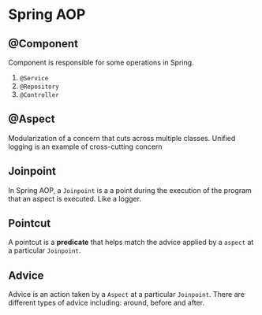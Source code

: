 # Spring AOP

## @Component
Component is responsible for some operations in Spring.
1. `@Service`
2. `@Repository`
3. `@Controller`

## @Aspect
Modularization of a concern that cuts across multiple classes.
Unified logging is an example of cross-cutting concern

## Joinpoint
In Spring AOP, a `Joinpoint` is a a point during the execution of the program
that an aspect is executed. Like a logger.

## Pointcut
A pointcut is a __predicate__ that helps match the advice applied by a `aspect`
at a particular `Joinpoint`.

## Advice
Advice is an action taken by a `Aspect` at a particular `Joinpoint`. There are
different types of advice including: around, before and after.
